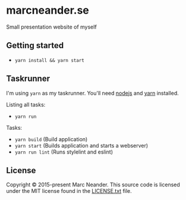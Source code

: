 # marcneander.se
Small presentation website of myself

## Getting started
- `yarn install && yarn start`

## Taskrunner
I'm using `yarn` as my taskrunner. You'll need [nodejs](https://nodejs.org/) and [yarn](https://yarnpkg.com) installed.

Listing all tasks:
- `yarn run`

Tasks:
- `yarn build` (Build application)
- `yarn start` (Builds application and starts a webserver)
- `yarn run lint` (Runs stylelint and eslint)

## License
Copyright © 2015-present Marc Neander. This source code is licensed under the MIT
license found in the [LICENSE.txt](https://github.com/marcneander/marcneander.se/blob/master/LICENSE.txt)
file.
